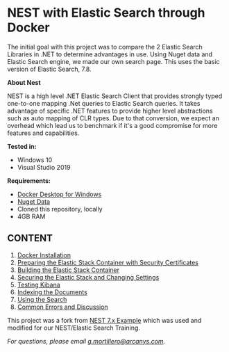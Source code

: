 # **NEST with Elastic Search through Docker**

The initial goal with this project was to compare the 2 Elastic Search Libraries in .NET to determine advantages in use. Using Nuget data and Elastic Search engine, we made our own search page. This uses the basic version of Elastic Search, 7.8.

**About Nest**

NEST is a high level .NET Elastic Search Client that provides strongly typed one-to-one mapping .Net queries to Elastic Search queries. It takes advantage of specific .NET features to provide higher level abstractions such as auto mapping of CLR types. Due to that conversion, we expect an overhead which lead us to benchmark if it's a good compromise for more features and capabilities. 

**Tested in:**
- Windows 10
- Visual Studio 2019

**Requirements:**

- [Docker Desktop for Windows](https://docs.docker.com/get-docker/)
- [Nuget Data](https://nusearch.blob.core.windows.net/dump/nuget-data-jul-2017.zip)
- Cloned this repository, locally
- 4GB RAM

## CONTENT

 1. [Docker Installation](Documents/docker-installation.md)
 2. [Preparing the Elastic Stack Container with Security Certificates](Documents/prep-elk-container.md)
 3. [Building the Elastic Stack Container](Documents/build-elk-container.md)
 4. [Securing the Elastic Stack and Changing Settings](Documents/secure-elk-container.md)
 5. [Testing Kibana](Documents/testing-kibana.md)
 6. [Indexing the Documents](Documents/indexing-documents.md)
 7. [Using the Search](Documents/search.md)
 8. [Common Errors and Discussion](Documents/error-discussion.md)


This project was a fork from [NEST 7.x Example](https://github.com/elastic/elasticsearch-net-example/tree/7.x) which was used and modified for our NEST/Elastic Search Training.

*For questions, please email g.mortillero@arcanys.com.*
